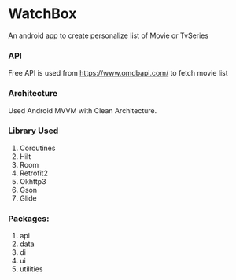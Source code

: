 # WatchBox
An android app to create personalize list of Movie or TvSeries

### API
Free API is used from https://www.omdbapi.com/ to fetch movie list

### Architecture
Used Android MVVM with Clean Architecture.

### Library Used
1. Coroutines
2. Hilt
3. Room
4. Retrofit2
5. Okhttp3
6. Gson
7. Glide

### Packages:
1. api
2. data
3. di
4. ui
5. utilities

